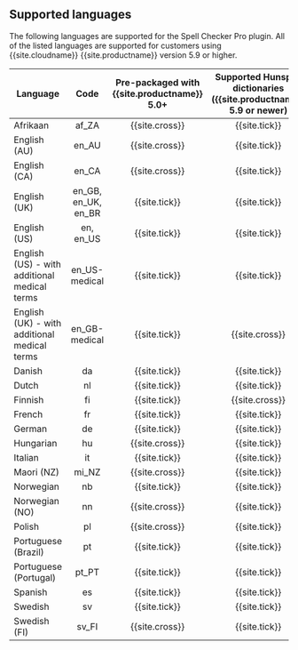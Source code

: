 ## Supported languages

The following languages are supported for the Spell Checker Pro plugin. All of the listed languages are supported for customers using {{site.cloudname}} {{site.productname}} version 5.9 or higher.

| Language                                     |        Code         | Pre-packaged with<br/>{{site.productname}} 5.0+ | Supported Hunspell dictionaries<br/>({{site.productname}} 5.9 or newer) |
|----------------------------------------------|:-------------------:|:--------------------------------------------:|:---------------------------------------------------------------------:|
| Afrikaan                                     |        af_ZA        |                {{site.cross}}                |                             {{site.tick}}                             |
| English (AU)                                 |        en_AU        |                {{site.cross}}                |                             {{site.tick}}                             |
| English (CA)                                 |        en_CA        |                {{site.cross}}                |                             {{site.tick}}                             |
| English (UK)                                 | en_GB, en_UK, en_BR |                {{site.tick}}                 |                             {{site.tick}}                             |
| English (US)                                 |      en, en_US      |                {{site.tick}}                 |                             {{site.tick}}                             |
| English (US) - with additional medical terms |    en_US-medical    |                {{site.tick}}                 |                             {{site.tick}}                             |
| English (UK) - with additional medical terms |    en_GB-medical    |                {{site.tick}}                 |                            {{site.cross}}                             |
| Danish                                       |         da          |                {{site.tick}}                 |                             {{site.tick}}                             |
| Dutch                                        |         nl          |                {{site.tick}}                 |                             {{site.tick}}                             |
| Finnish                                      |         fi          |                {{site.tick}}                 |                            {{site.cross}}                             |
| French                                       |         fr          |                {{site.tick}}                 |                             {{site.tick}}                             |
| German                                       |         de          |                {{site.tick}}                 |                             {{site.tick}}                             |
| Hungarian                                    |         hu          |                {{site.cross}}                |                             {{site.tick}}                             |
| Italian                                      |         it          |                {{site.tick}}                 |                             {{site.tick}}                             |
| Maori (NZ)                                   |        mi_NZ        |                {{site.cross}}                |                             {{site.tick}}                             |
| Norwegian                                    |         nb          |                {{site.tick}}                 |                             {{site.tick}}                             |
| Norwegian (NO)                               |         nn          |                {{site.cross}}                |                             {{site.tick}}                             |
| Polish                                       |         pl          |                {{site.cross}}                |                             {{site.tick}}                             |
| Portuguese (Brazil)                          |         pt          |                {{site.tick}}                 |                             {{site.tick}}                             |
| Portuguese (Portugal)                        |        pt_PT        |                {{site.tick}}                 |                             {{site.tick}}                             |
| Spanish                                      |         es          |                {{site.tick}}                 |                             {{site.tick}}                             |
| Swedish                                      |         sv          |                {{site.tick}}                 |                             {{site.tick}}                             |
| Swedish (FI)                                 |        sv_FI        |                {{site.cross}}                |                             {{site.tick}}                             |